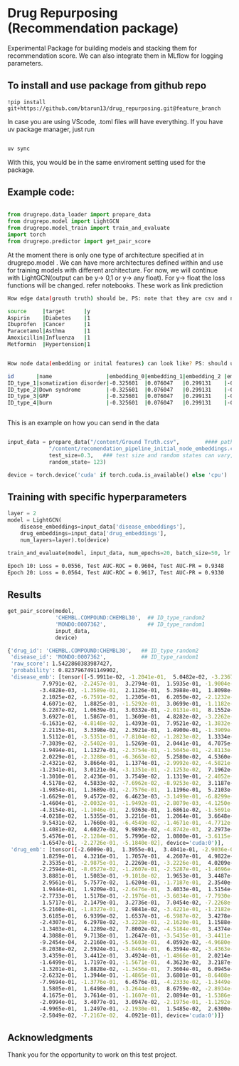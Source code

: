 # Drug Repurposing (Recommendation package)

Experimental Package for building models and stacking them for recommendation score. We can also integrate them in MLflow for logging parameters.

## To install and use package from github repo

```
!pip install git+https://github.com/btarun13/drug_repurposing.git@feature_branch

```

In case you are using VScode, .toml files will have everything. If you have uv package manager, just run

```bash

uv sync

```

With this, you would be in the same enviroment setting used for the package.

## Example code:
```python

from drugrepo.data_loader import prepare_data
from drugrepo.model import LightGCN
from drugrepo.model_train import train_and_evaluate
import torch
from drugrepo.predictor import get_pair_score

```

At the moment there is only one type of architecture specified at in drugrepo.model . We can have more architectures defined within and use for training models with different architecture. For now, we will continue with LightGCN(output can be y-> 0,1 or y-> any float). For y-> float the loss functions will be changed. refer notebooks. These work as link prediction

```bash
How edge data(grouth truth) should be, PS: note that they are csv and not | separated.

source     |target      |y
Aspirin    |Diabetes    |1
Ibuprofen  |Cancer      |1
Paracetamol|Asthma      |1
Amoxicillin|Influenza   |1
Metformin  |Hypertension|1



```


```bash
How node data(embedding or inital features) can look like? PS: should use comma instead of |.

id       |name                 |embedding_0|embedding_1|embedding_2 |embedding_3
ID_type_1|somatization disorder|-0.325601  |0.076047   |0.299131    |-0.2558
ID_type_2|Down syndrome        |-0.325601  |0.076047   |0.299131    |-0.2558
ID_type_3|GRP                  |-0.325601  |0.076047   |0.299131    |-0.2558
ID_type_4|burn                 |-0.325601  |0.076047   |0.299131    |-0.2558



```
This is an example on how you can send in the data



```python

input_data = prepare_data("/content/Ground Truth.csv",        #### path for edge data
             "/content/recomendation_pipeline_initial_node_embeddings.csv",  ### oath for node data
             test_size=0.3,   ### test size and random states can vary, in cause you have a hold out validation set we can use multiple train/test spilts with a lot of different seeds to measure performance on validation set
             random_state= 123)

device = torch.device('cuda' if torch.cuda.is_available() else 'cpu')

```


## Training with specific hyperparameters

```python
layer = 2
model = LightGCN(
    disease_embeddings=input_data['disease_embeddings'],
    drug_embeddings=input_data['drug_embeddings'],
    num_layers=layer).to(device)

train_and_evaluate(model, input_data, num_epochs=20, batch_size=50, lr = 0.01, device=device)  ### change hyperparameters

```
```bash
Epoch 10: Loss = 0.0556, Test AUC-ROC = 0.9604, Test AUC-PR = 0.9348
Epoch 20: Loss = 0.0564, Test AUC-ROC = 0.9617, Test AUC-PR = 0.9330

```



## Results


```python
get_pair_score(model,
               'CHEMBL.COMPOUND:CHEMBL30',  ## ID_type_random2
               'MONDO:0007362',             ## ID_type_random1
               input_data,
               device)

```

```bash
{'drug_id': 'CHEMBL.COMPOUND:CHEMBL30',   ## ID_type_random2
 'disease_id': 'MONDO:0007362',           ## ID_type_random1
 'raw_score': 1.5422860383987427,
 'probability': 0.8237967491149902,
 'disease_emb': [tensor([-5.9911e-02, -1.2041e-01,  5.0482e-02, -3.2367e-03,  9.9549e-02,
           7.9791e-02, -2.2457e-01,  3.2794e-01,  1.5935e-01, -1.9004e-01,
          -3.4828e-03, -1.3589e-01,  2.1126e-01,  5.3988e-01,  1.8098e-01,
           2.1025e-02, -6.7591e-02,  1.2305e-01,  6.2050e-02, -2.1232e-01,
           4.6071e-02,  1.8825e-01, -1.5292e-01,  3.0699e-01, -1.1182e-01,
           6.2287e-02,  1.0639e-01,  3.0332e-01, -2.0131e-01,  8.1552e-02,
           3.6927e-01,  1.5867e-01,  1.3609e-01,  4.8282e-02, -3.2262e-02,
          -6.1631e-02, -4.8148e-02,  1.4393e-01,  7.9521e-02, -1.3832e-01,
           2.2115e-01,  3.3398e-02,  2.3921e-01,  1.4900e-01, -1.3909e-01,
           1.5112e-01, -3.5351e-01, -7.8104e-02, -1.2823e-02,  1.3334e-01,
          -7.3039e-02, -2.5402e-01,  1.5269e-01,  2.0441e-01,  4.7075e-02,
          -1.9494e-01,  1.1327e-01, -2.3754e-01, -1.5045e-01, -2.8113e-01,
           2.0229e-01, -2.3288e-01, -6.3663e-02,  5.2580e-02,  4.5360e-02,
          -2.4321e-02,  3.8664e-01,  1.1374e-01, -2.9992e-02, -4.5821e-02,
          -1.2341e-01,  3.0121e-04, -3.1351e-01, -2.1253e-02,  7.1962e-02,
          -1.3010e-01,  2.4236e-01,  3.7549e-02,  1.1319e-01, -2.4052e-01,
           4.5178e-02,  4.5833e-02, -7.6962e-02, -8.9253e-02,  3.1187e-01,
          -1.9854e-01,  1.3689e-01, -2.7576e-01,  1.1196e-01,  5.2103e-02,
          -1.6629e-01,  9.4572e-02,  6.4623e-03, -3.1499e-01, -6.8299e-03,
          -1.4604e-01, -2.0032e-01, -1.9492e-01, -2.8079e-03, -4.1250e-02,
          -4.3154e-01, -1.1046e-01,  2.9363e-01,  1.6861e-02, -1.5691e-01,
          -4.0218e-02,  1.5355e-01,  3.2216e-01,  1.2064e-01,  3.6648e-02,
           9.5431e-02,  1.7660e-01, -6.4549e-02, -1.4671e-01, -4.7712e-02,
          -1.4081e-02,  4.6027e-02,  9.9893e-02, -4.8742e-03,  2.2973e-01,
           5.4576e-01, -2.1284e-01,  5.7996e-02,  1.0800e-01, -3.6115e-02,
          -1.6547e-01, -2.2726e-01, -5.1840e-02], device='cuda:0')],
 'drug_emb': [tensor([-2.6009e-01,  1.3955e-01,  3.4041e-01, -2.9036e-01,  2.3295e-01,
           1.8259e-01,  4.3216e-01,  1.7057e-01,  4.2607e-01,  4.9822e-01,
           2.3535e-01, -2.9875e-01,  2.2269e-01, -3.2226e-01,  4.0209e-01,
          -2.2594e-01, -8.0527e-02, -1.2607e-01, -2.5287e-01, -1.4696e-01,
           3.8881e-01,  1.5083e-01, -9.1018e-02,  1.9653e-01,  3.4487e-01,
           2.9561e-01,  5.7577e-02,  1.6204e-01, -1.7187e-01,  2.3540e-01,
           1.9444e-01,  1.9209e-01, -2.6476e-01,  3.4033e-01,  1.5154e-01,
          -2.7733e-01,  1.5178e-01, -2.1976e-01, -3.6034e-01, -7.7930e-02,
           1.5717e-01,  2.1479e-01,  3.2736e-01,  7.0454e-02, -7.2268e-02,
          -5.2160e-01, -1.8327e-01,  2.9841e-02, -3.4221e-01, -1.2182e-01,
           3.6185e-01,  6.9399e-02,  1.6537e-01, -6.5987e-02,  3.4278e-01,
          -2.4307e-01,  6.2978e-02, -3.2228e-01, -2.1620e-01,  1.1588e-02,
          -1.3403e-01,  4.1289e-02,  7.8002e-02, -4.5184e-01,  3.4374e-01,
           4.3088e-01,  9.7138e-01,  1.2647e-01, -3.5435e-01, -3.4411e-01,
          -9.2454e-04,  2.2160e-01, -5.5603e-01,  4.0592e-02, -4.9680e-02,
          -8.2038e-02,  2.5924e-01, -3.8464e-01,  6.3594e-02, -3.4363e-01,
           3.4359e-01,  3.4412e-01,  3.4924e-01, -1.4866e-01,  2.0214e-01,
          -1.6499e-01,  1.7197e-01, -1.5671e-01,  4.3623e-02,  3.2187e-01,
          -1.3201e-01,  3.8828e-02, -1.3456e-01,  7.3604e-01,  6.0945e-02,
          -2.6232e-01,  1.3944e-01, -1.4865e-01,  3.6801e-01, -8.6408e-02,
          -7.9694e-01, -1.3776e-01,  6.4576e-01, -4.2333e-02, -1.3449e-01,
           1.5805e-01,  1.6498e-01, -3.2644e-03,  8.6759e-02, -2.8934e-01,
           4.1675e-01,  3.7614e-01, -1.1607e-01,  2.0894e-01, -1.5386e-01,
          -2.0994e-01,  3.4077e-01,  3.0947e-02, -2.1975e-01, -1.1292e-01,
          -4.9965e-01,  1.2497e-01, -2.1930e-01,  1.5485e-02,  2.6300e-01,
          -2.5049e-02, -7.2167e-02,  4.0921e-01], device='cuda:0')]}

```





## Acknowledgments
Thank you for the opportunity to work on this test project.


